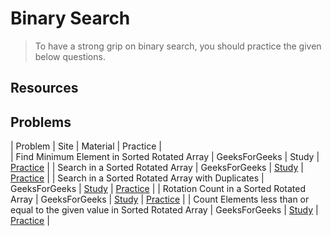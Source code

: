 # Binary Search

>To have a strong grip on binary search, you should practice the given below questions.

## Resources


## Problems

| Problem | Site | Material | Practice |         
| Find Minimum Element in Sorted Rotated Array | GeeksForGeeks | Study | [Practice](https://practice.geeksforgeeks.org/problems/minimum-element-in-a-sorted-and-rotated-array/0) |
| Search in a Sorted Rotated Array | GeeksForGeeks | [Study]() | [Practice](https://practice.geeksforgeeks.org/problems/search-in-a-rotated-array/0) |
| Search in a Sorted Rotated Array with Duplicates | GeeksForGeeks | [Study]() | [Practice](https://www.geeksforgeeks.org/search-an-element-in-a-sorted-and-rotated-array-with-duplicates/) |
| Rotation Count in a Sorted Rotated Array | GeeksForGeeks | [Study]() | [Practice](https://practice.geeksforgeeks.org/problems/rotation/0) |
| Count Elements less than or equal to the given value in Sorted Rotated Array | GeeksForGeeks | [Study]() | [Practice](https://www.geeksforgeeks.org/count-elements-less-equal-given-value-sorted-rotated-array/?ref=rp) |
